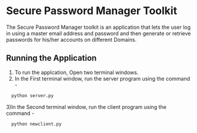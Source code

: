 
# Secure Password Manager Toolkit

The Secure Password Manager toolkit is an application that lets the user log in using a master email address and password and then generate or retrieve passwords for his/her accounts on different Domains.

## Running the Application

1) To run the applcation, Open two terminal windows.
2) In the First terminal window, run the server program using the command -

```bash
  python server.py
```
3)In the Second terminal window, run the client program using the command -

```bash
  python newclient.py
```



